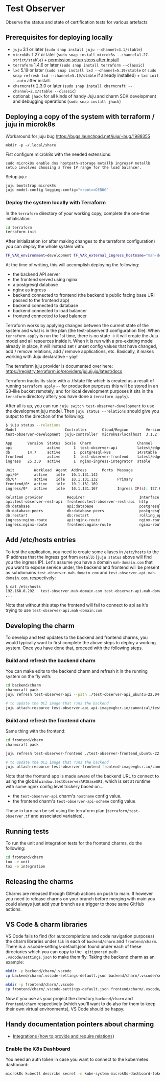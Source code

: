 # Test Observer

Observe the status and state of certification tests for various artefacts

## Prerequisites for deploying locally

- `juju` 3.1 or later (`sudo snap install juju --channel=3.1/stable`)
- `microk8s` 1.27 or later (`sudo snap install microk8s --channel=1.27-strict/stable`) + [permission setup steps after install](https://juju.is/docs/sdk/set-up-your-development-environment#heading--install-microk8s)
- `terraform` 1.4.6 or later (`sudo snap install terraform --classic`)
- `lxd` 5.19 or later (`sudo snap install lxd --channel=5.19/stable` or `sudo snap refresh lxd --channel=5.19/stable` if already installed) + `lxd init --auto` after install.
- `charmcraft` 2.3.0 or later (`sudo snap install charmcraft --channel=2.x/stable --classic`)
- optional: `jhack` for all kinds of handy Juju and charm SDK development and debugging operations (`sudo snap install jhack`)

## Deploying a copy of the system with terraform / juju in microk8s

Workaround for juju bug https://bugs.launchpad.net/juju/+bug/1988355

```
mkdir -p ~/.local/share
```

Fist configure microk8s with the needed extensions:

```
sudo microk8s enable dns hostpath-storage metallb ingress# metallb setup involves choosing a free IP range for the load balancer.
```

Setup juju:

```bash
juju bootstrap microk8s
juju model-config logging-config="<root>=DEBUG"
```

### Deploy the system locally with Terraform

In the `terraform` directory of your working copy, complete the one-time initialisation:

```bash
cd terraform
terraform init
```

After initialization (or after making changes to the terraform configuration) you can deploy the whole system with:

```bash
TF_VAR_environment=development TF_VAR_external_ingress_hostname="mah-domain.com" terraform apply -auto-approve
```

At the time of writing, this will accomplish deploying the following:

- the backend API server
- the frontend served using nginx
- a postgresql database
- nginx as ingress
- backend connected to frontend (the backend's public facing base URI passed to the frontend app)
- backend connected to database
- backend connected to load balancer
- frontend connected to load balancer

Terraform works by applying changes between the current state of the system and what is in the plan (the test-observer.tf configuration file). When `terraform apply` is run the 1st time, there is no state -> it will create the Juju model and all resources inside it. When it is run with a pre-existing model already in place, it will instead set / unset config values that have changed, add / remove relations, add / remove applications, etc. Basically, it makes working with Juju declarative - yay!

The terraform juju provider is documented over here: https://registry.terraform.io/providers/juju/juju/latest/docs

Terraform tracks its state with a .tfstate file which is created as a result of running `terraform apply` -- for production purposes this will be stored in an S3-like bucket remotely, and for local development purposes it sits in the `terraform` directory aftery you have done a `terraform apply`).

After all is up, you can run `juju switch test-observer-development` to use the development juju model. Then `juju status --relations` should give you output to the direction of the following:

```bash
$ juju status --relations
Model                      Controller       Cloud/Region        Version  SLA          Timestamp
test-observer-development  juju-controller  microk8s/localhost  3.1.2    unsupported  15:38:51+03:00

App       Version  Status  Scale  Charm                     Channel      Rev  Address         Exposed  Message
api                active      1  test-observer-api         latest/edge   15  10.152.183.182  no       
db        14.7     active      1  postgresql-k8s            14/stable     73  10.152.183.172  no       Primary
frontend           active      1  test-observer-frontend    latest/edge    8  10.152.183.79   no       
ingress   25.3.0   active      1  nginx-ingress-integrator  stable        59  10.152.183.103  no       Ingress IP(s): 127.0.0.1, 127.0.0.1, Service IP(s): 10.152.183.72, 10.152.183.34

Unit         Workload  Agent  Address       Ports  Message
api/0*       active    idle   10.1.131.142         
db/0*        active    idle   10.1.131.132         Primary
frontend/0*  active    idle   10.1.131.169         
ingress/0*   active    idle   10.1.131.167         Ingress IP(s): 127.0.0.1, 127.0.0.1, Service IP(s): 10.152.183.72, 10.152.183.34

Relation provider           Requirer                         Interface          Type     Message
api:test-observer-rest-api  frontend:test-observer-rest-api  http               regular  
db:database                 api:database                     postgresql_client  regular  
db:database-peers           db:database-peers                postgresql_peers   peer     
db:restart                  db:restart                       rolling_op         peer     
ingress:nginx-route         api:nginx-route                  nginx-route        regular  
ingress:nginx-route         frontend:nginx-route             nginx-route        regular
```

## Add /etc/hosts entries

To test the application, you need to create some aliases in `/etc/hosts` to the IP address that the ingress got from `metallb` (`juju status` above will find you the ingress IP). Let's assume you have a domain `mah-domain.com` that you want to expose service under, the backend and frontend will be present as subdomains `test-observer.mah-domain.com` and `test-observer-api.mah-domain.com`, respectively:

```bash
$ cat /etc/hosts
192.168.0.202   test-observer.mah-domain.com test-observer-api.mah-domain.com
...
```

Note that without this step the frontend will fail to connect to api as it's trying to use `test-observer-api.mah-domain.com`

## Developing the charm

To develop and test updates to the backend and frontend charms, you would typically want to first complete the above steps to deploy a working system. Once you have done that, proceed with the following steps.

### Build and refresh the backend charm

You can make edits to the backend charm and refresh it in the running system on the fly with:

```bash
cd backend/charm
charmcraft pack
juju refresh test-observer-api --path ./test-observer-api_ubuntu-22.04-amd64.charm

# to update the OCI image that runs the backend
juju attach-resource test-observer-api api-image=ghcr.io/canonical/test_observer/backend:[tag or sha]
```

### Build and refresh the frontend charm

Same thing with the frontend:

```bash
cd frontend/charm
charmcraft pack

juju refresh test-observer-frontend ./test-observer-frontend_ubuntu-22.04-amd64.charm

# to update the OCI image that runs the backend
juju attach-resource test-observer-frontend frontend-image=ghcr.io/canonical/test_observer/frontend:[tag or sha]
```

Note that the frontend app is made aware of the backend URL to connect to using the global `window.testObserverAPIBaseURI`, which is set at runtime with some nginx config level trickery based on...

- the `test-observer-api` charm's `hostname` config value.
- the frontend charm's `test-observer-api-scheme` config value.

These in turn can be set using the terraform plan (`terraform/test-observer.tf` and associated variables).

## Running tests

To run the unit and integration tests for the frontend charms, do the following:

```bash
cd frontend/charm
tox -e unit
tox -e integration
```

## Releasing the charms

Charms are released through GitHub actions on push to main. If however you need to release charms on your branch before merging with main you could always just add your branch as a trigger to those same GitHub actions.

## VS Code & charm libraries

VS Code fails to find (for autocompletions and code navigation purposes) the charm libraries under `lib` in each of `backend/charm` and `frontend/charm`. There is a .vscode-settings-default.json found under each of these directories which you can copy to the `.gitignore`d path `.vscode/settings.json` to make them fly. Taking the backend charm as an example:

```bash
mkdir -p backend/charm/.vscode
cp backend/charm/.vscode-settings-default.json backend/charm/.vscode/settings.json

mkdir -p frontend/charm/.vscode
cp frontend/charm/.vscode-settings-default.json frontend/charm/.vscode/settings.json
```

Now if you use as your project the directory `backend/charm` and `frontend/charm` respectively (which you'll want to do also for them to keep their own virtual environments), VS Code should be happy.

## Handy documentation pointers about charming

- [Integrations (how to provide and require relations)](https://juju.is/docs/sdk/integration)

### Enable the K8s Dashboard

You need an auth token in case you want to connect to the kubernetes dashboard:

```bash
microk8s kubectl describe secret -n kube-system microk8s-dashboard-token
```
